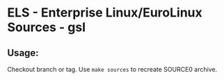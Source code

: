 # ELS - Enterprise Linux/EuroLinux Sources - gsl
 
## Usage:
  Checkout branch or tag. Use `make sources` to recreate  SOURCE0 archive.
